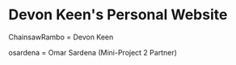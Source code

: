 # Devon Keen's Personal Website

ChainsawRambo = Devon Keen

osardena = Omar Sardena (Mini-Project 2 Partner)
